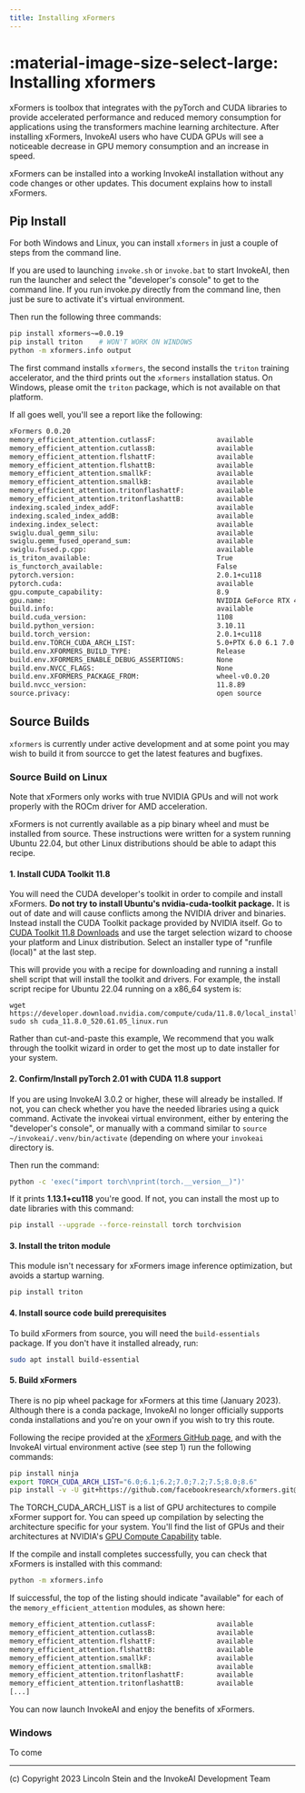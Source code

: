 ```yaml
---
title: Installing xFormers
---
```


# :material-image-size-select-large: Installing xformers

xFormers is toolbox that integrates with the pyTorch and CUDA
libraries to provide accelerated performance and reduced memory
consumption for applications using the transformers machine learning
architecture. After installing xFormers, InvokeAI users who have
CUDA GPUs will see a noticeable decrease in GPU memory consumption and
an increase in speed.

xFormers can be installed into a working InvokeAI installation without
any code changes or other updates. This document explains how to
install xFormers.

## Pip Install

For both Windows and Linux, you can install `xformers` in just a
couple of steps from the command line.

If you are used to launching `invoke.sh` or `invoke.bat` to start
InvokeAI, then run the launcher and select the "developer's console"
to get to the command line. If you run invoke.py directly from the
command line, then just be sure to activate it's virtual environment.

Then run the following three commands:

```sh
pip install xformers~=0.0.19
pip install triton    # WON'T WORK ON WINDOWS
python -m xformers.info output
```

The first command installs `xformers`, the second installs the
`triton` training accelerator, and the third prints out the `xformers`
installation status. On Windows, please omit the `triton` package,
which is not available on that platform.

If all goes well, you'll see a report like the
following:

```sh
xFormers 0.0.20
memory_efficient_attention.cutlassF:               available
memory_efficient_attention.cutlassB:               available
memory_efficient_attention.flshattF:               available
memory_efficient_attention.flshattB:               available
memory_efficient_attention.smallkF:                available
memory_efficient_attention.smallkB:                available
memory_efficient_attention.tritonflashattF:        available
memory_efficient_attention.tritonflashattB:        available
indexing.scaled_index_addF:                        available
indexing.scaled_index_addB:                        available
indexing.index_select:                             available
swiglu.dual_gemm_silu:                             available
swiglu.gemm_fused_operand_sum:                     available
swiglu.fused.p.cpp:                                available
is_triton_available:                               True
is_functorch_available:                            False
pytorch.version:                                   2.0.1+cu118
pytorch.cuda:                                      available
gpu.compute_capability:                            8.9
gpu.name:                                          NVIDIA GeForce RTX 4070
build.info:                                        available
build.cuda_version:                                1108
build.python_version:                              3.10.11
build.torch_version:                               2.0.1+cu118
build.env.TORCH_CUDA_ARCH_LIST:                    5.0+PTX 6.0 6.1 7.0 7.5 8.0 8.6
build.env.XFORMERS_BUILD_TYPE:                     Release
build.env.XFORMERS_ENABLE_DEBUG_ASSERTIONS:        None
build.env.NVCC_FLAGS:                              None
build.env.XFORMERS_PACKAGE_FROM:                   wheel-v0.0.20
build.nvcc_version:                                11.8.89
source.privacy:                                    open source
```

## Source Builds

`xformers` is currently under active development and at some point you
may wish to build it from sourcce to get the latest features and
bugfixes.

### Source Build on Linux

Note that xFormers only works with true NVIDIA GPUs and will not work
properly with the ROCm driver for AMD acceleration.

xFormers is not currently available as a pip binary wheel and must be
installed from source. These instructions were written for a system
running Ubuntu 22.04, but other Linux distributions should be able to
adapt this recipe.

#### 1. Install CUDA Toolkit 11.8

You will need the CUDA developer's toolkit in order to compile and
install xFormers. **Do not try to install Ubuntu's nvidia-cuda-toolkit
package.** It is out of date and will cause conflicts among the NVIDIA
driver and binaries. Instead install the CUDA Toolkit package provided
by NVIDIA itself. Go to [CUDA Toolkit 11.8
Downloads](https://developer.nvidia.com/cuda-11-8-0-download-archive)
and use the target selection wizard to choose your platform and Linux
distribution. Select an installer type of "runfile (local)" at the
last step.

This will provide you with a recipe for downloading and running a
install shell script that will install the toolkit and drivers. For
example, the install script recipe for Ubuntu 22.04 running on a
x86_64 system is:

```
wget https://developer.download.nvidia.com/compute/cuda/11.8.0/local_installers/cuda_11.8.0_520.61.05_linux.run
sudo sh cuda_11.8.0_520.61.05_linux.run
```

Rather than cut-and-paste this example, We recommend that you walk
through the toolkit wizard in order to get the most up to date
installer for your system.

#### 2. Confirm/Install pyTorch 2.01 with CUDA 11.8 support

If you are using InvokeAI 3.0.2 or higher, these will already be
installed. If not, you can check whether you have the needed libraries
using a quick command. Activate the invokeai virtual environment,
either by entering the "developer's console", or manually with a
command similar to `source ~/invokeai/.venv/bin/activate` (depending
on where your `invokeai` directory is.

Then run the command:

```sh
python -c 'exec("import torch\nprint(torch.__version__)")'
```

If it prints __1.13.1+cu118__ you're good. If not, you can install the
most up to date libraries with this command:

```sh
pip install --upgrade --force-reinstall torch torchvision
```

#### 3. Install the triton module

This module isn't necessary for xFormers image inference optimization,
but avoids a startup warning.

```sh
pip install triton
```

#### 4. Install source code build prerequisites

To build xFormers from source, you will need the `build-essentials`
package. If you don't have it installed already, run:

```sh
sudo apt install build-essential
```

#### 5. Build xFormers

There is no pip wheel package for xFormers at this time (January
2023). Although there is a conda package, InvokeAI no longer
officially supports conda installations and you're on your own if you
wish to try this route.

Following the recipe provided at the [xFormers GitHub
page](https://github.com/facebookresearch/xformers), and with the
InvokeAI virtual environment active (see step 1) run the following
commands:

```sh
pip install ninja
export TORCH_CUDA_ARCH_LIST="6.0;6.1;6.2;7.0;7.2;7.5;8.0;8.6"
pip install -v -U git+https://github.com/facebookresearch/xformers.git@main#egg=xformers
```

The TORCH_CUDA_ARCH_LIST is a list of GPU architectures to compile
xFormer support for. You can speed up compilation by selecting
the architecture specific for your system. You'll find the list of
GPUs and their architectures at NVIDIA's [GPU Compute
Capability](https://developer.nvidia.com/cuda-gpus) table.

If the compile and install completes successfully, you can check that
xFormers is installed with this command:

```sh
python -m xformers.info
```

If suiccessful, the top of the listing should indicate "available" for
each of the `memory_efficient_attention` modules, as shown here:

```sh
memory_efficient_attention.cutlassF:               available
memory_efficient_attention.cutlassB:               available
memory_efficient_attention.flshattF:               available
memory_efficient_attention.flshattB:               available
memory_efficient_attention.smallkF:                available
memory_efficient_attention.smallkB:                available
memory_efficient_attention.tritonflashattF:        available
memory_efficient_attention.tritonflashattB:        available
[...]
```

You can now launch InvokeAI and enjoy the benefits of xFormers.

### Windows

To come


---
(c) Copyright 2023 Lincoln Stein and the InvokeAI Development Team
